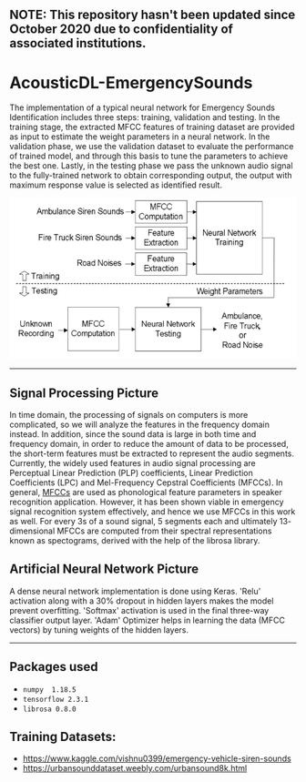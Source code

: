 ## NOTE: This repository hasn't been updated since October 2020 due to confidentiality of associated institutions.

# AcousticDL-EmergencySounds

The implementation of a typical neural network for
Emergency Sounds Identification includes three steps: training, validation and testing. In the training stage, the extracted MFCC features of training dataset are provided as input to estimate the weight parameters in a neural network.
In the validation phase, we use the validation dataset
to evaluate the performance of trained model, and
through this basis to tune the parameters to achieve
the best one. Lastly, in the testing phase we pass the
unknown audio signal to the fully-trained network to
obtain corresponding output, the output with
maximum response value is selected as identified
result. 



  ![alt text](media/structure.png)



---

## Signal Processing Picture

 In time domain, the processing of signals on computers
is more complicated, so we will analyze the features
in the frequency domain instead. In addition, since
the sound data is large in both time and frequency
domain, in order to reduce the amount of data to be
processed, the short-term features must be extracted
to represent the audio segments. Currently, the widely
used features in audio signal processing are Perceptual Linear Prediction (PLP) coefficients, Linear Prediction
Coefficients (LPC) and Mel-Frequency Cepstral
Coefficients (MFCCs). In general, [MFCCs](https://en.wikipedia.org/wiki/Mel-frequency_cepstrum#:~:text=Mel%2Dfrequency%20cepstral%20coefficients%20(MFCCs,%2Da%2Dspectrum%22).) are used
as phonological feature parameters in speaker
recognition application. However, it has been
shown viable in emergency signal recognition system
effectively, and hence we use MFCCs in this
work as well. For every 3s of a sound signal, 5 segments each and ultimately 13- dimensional MFCCs are computed from their spectral representations known as spectograms, derived with the help of the librosa library. 

## Artificial Neural Network Picture

A dense neural network implementation is done using Keras. 'Relu' activation along with a 30% dropout in hidden layers makes the model prevent overfitting. 'Softmax' activation is used in the final three-way classifier output layer. 'Adam' Optimizer helps in learning the data (MFCC vectors) by tuning weights of the hidden layers.

---

## Packages used

- `numpy  1.18.5`
- `tensorflow 2.3.1`
- `librosa 0.8.0`

## Training Datasets:  
- https://www.kaggle.com/vishnu0399/emergency-vehicle-siren-sounds
- https://urbansounddataset.weebly.com/urbansound8k.html
